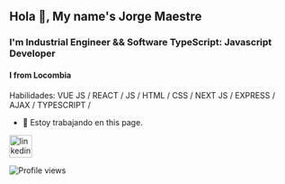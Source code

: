 ## Hola 👋, My name's Jorge Maestre 
### I'm Industrial Engineer && Software TypeScript: Javascript Developer  
#### I from Locombia 
Habilidades: VUE JS / REACT / JS / HTML / CSS / NEXT JS / EXPRESS / AJAX / TYPESCRIPT / 

- 🔭 Estoy trabajando en this page. 


[<img src='https://cdn.jsdelivr.net/npm/simple-icons@3.0.1/icons/linkedin.svg' alt='linkedin' height='40'>](https://www.linkedin.com/in/maestrejorge/)  

![Profile views](https://gpvc.arturio.dev/maestrejorge)  
